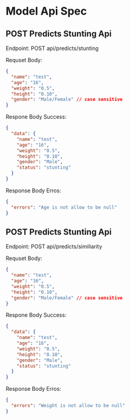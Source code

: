 # Model Api Spec

## POST Predicts Stunting Api

Endpoint: POST api/predicts/stunting

Requset Body:

```json
{
  "name": "test",
  "age": "16",
  "weight": "0.5",
  "height": "0.10",
  "gender": "Male/Female" // case sensitive
}
```

Respone Body Success:

```json
{
  "data": {
    "name": "test",
    "age": "16",
    "weight": "0.5",
    "height": "0.10",
    "gender": "Male",
    "status": "stunting"
  }
}
```

Response Body Erros:

```json
{
  "errors": "Age is not allow to be null"
}
```

## POST Predicts Stunting Api

Endpoint: POST api/predicts/similiarity

Requset Body:

```json
{
  "name": "test",
  "age": "16",
  "weight": "0.5",
  "height": "0.10",
  "gender": "Male/Female" // case sensitive
}
```

Respone Body Success:

```json
{
  "data": {
    "name": "test",
    "age": "16",
    "weight": "0.5",
    "height": "0.10",
    "gender": "Male",
    "status": "stunting"
  }
}
```

Response Body Erros:

```json
{
  "errors": "Weight is not allow to be null"
}
```
